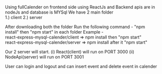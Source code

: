Using fullCalender
on frontend side using ReactJs and Backend apis are in nodeJs and database is MYSql
We have 2 main folder     
   1.) client
   2.) server

After downloading both the folder
Run the following command -
"npm install" then "npm start" in each folder 
Example -  
   react-express-mysql-calender/client =>  npm install then "npm start"    
   react-express-mysql-calender/server =>  npm install after it "npm start"
   
Our 2 server will start. 
 (i)  React(client) will run on PORT 3000 
 (ii) NodeApi(server) will run on PORT 3001

User can login and logout and can insert event and delete event in calender

